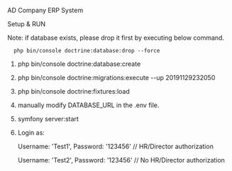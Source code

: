 AD Company ERP System

Setup & RUN

Note: if database exists, please drop it first by executing below command.

      php bin/console doctrine:database:drop --force 
   
1) php bin/console doctrine:database:create

2) php bin/console doctrine:migrations:execute --up 20191129232050

3) php bin/console doctrine:fixtures:load

4) manually modify DATABASE_URL in the .env file.
 
5) symfony server:start

6) Login as: 

   Username: 'Test1', Password: '123456' // HR/Director authorization

   Username: 'Test2', Password: '123456' // No HR/Director authorization

